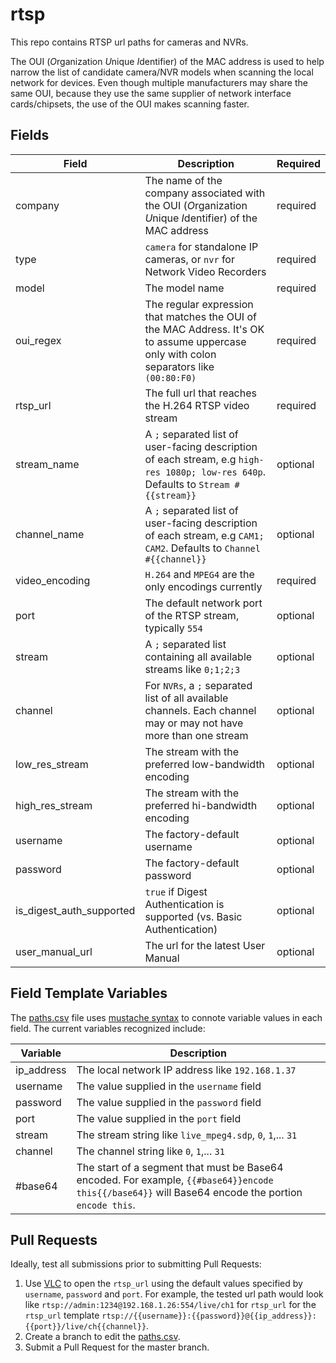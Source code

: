 # rtsp
This repo contains RTSP url paths for cameras and NVRs. 

The OUI (*O*rganization *U*nique *I*dentifier) of the MAC address 
is used to help narrow the list of candidate camera/NVR models when
scanning the local network for devices. Even though multiple manufacturers
may share the same OUI, because they use the same supplier of network
interface cards/chipsets, the use of the OUI makes scanning faster.


## Fields
| Field | Description | Required |
| ----- | ----------- | -------- |
| company	| The name of the company associated with the OUI (*O*rganization *U*nique *I*dentifier) of the MAC address | required |
| type | `camera` for standalone IP cameras, or `nvr` for Network Video Recorders | required |
model	| The model name | required |
oui_regex	| The regular expression that matches the OUI of the MAC Address. It's OK to assume uppercase only with colon separators like `(00:80:F0)` | required |
rtsp_url	| The full url that reaches the H.264 RTSP video stream | required |
stream_name	| A `;` separated list of user-facing description of each stream, e.g `high-res 1080p; low-res 640p`. Defaults to `Stream #{{stream}}` | optional |
channel_name	| A `;` separated list of user-facing description of each stream, e.g `CAM1; CAM2`. Defaults to `Channel #{{channel}}` | optional |
video_encoding	| `H.264` and `MPEG4` are the only encodings currently  | required |
port	| The default network port of the RTSP stream, typically `554` | optional |
stream	| A `;` separated list containing all available streams like `0;1;2;3`  | optional |
channel	| For `NVRs`, a `;` separated list of all available channels. Each channel may or may not have more than one stream | optional |
low_res_stream	| The stream with the preferred low-bandwidth encoding | optional |
high_res_stream	| The stream with the preferred hi-bandwidth encoding | optional |
username	| The factory-default username | optional |
password	| The factory-default password | optional |
is_digest_auth_supported | `true` if Digest Authentication is supported (vs. Basic Authentication) | optional
user_manual_url | The url for the latest User Manual | optional |


## Field Template Variables
The [paths.csv](../master/paths.csv) file uses [mustache syntax](https://mustache.github.io/mustache.5.html) to connote variable values in each field. The current variables recognized include:

| Variable | Description |
| -------- | ----------- |
| ip_address | The local network IP address like `192.168.1.37` |
| username | The value supplied in the `username` field |
| password | The value supplied in the `password` field |
| port | The value supplied in the `port` field |
| stream | The stream string like `live_mpeg4.sdp`, `0`, `1`,... `31` |
| channel | The channel string like `0`, `1`,... `31` |
| #base64 | The start of a segment that must be Base64 encoded. For example, `{{#base64}}encode this{{/base64}}` will Base64 encode the portion `encode this`. |

## Pull Requests
Ideally, test all submissions prior to submitting Pull Requests:

1. Use [VLC](https://www.videolan.org/vlc/) to open the `rtsp_url` using the default values specified by `username`, `password` and `port`. For example, the tested url path would look like `rtsp://admin:1234@192.168.1.26:554/live/ch1` for `rtsp_url` for the `rtsp_url` template `rtsp://{{username}}:{{password}}@{{ip_address}}:{{port}}/live/ch{{channel}}`.
2. Create a branch to edit the [paths.csv](../master/paths.csv).
3. Submit a Pull Request for the master branch.

